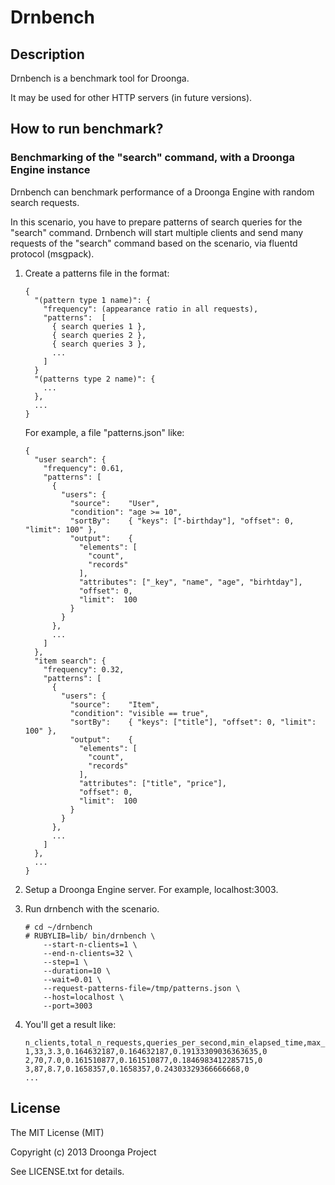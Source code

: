 # Drnbench

## Description

Drnbench is a benchmark tool for Droonga.

It may be used for other HTTP servers (in future versions).


## How to run benchmark?

### Benchmarking of the "search" command, with a Droonga Engine instance

Drnbench can benchmark performance of a Droonga Engine with random search requests.

In this scenario, you have to prepare patterns of search queries for the "search" command.
Drnbench will start multiple clients and send many requests of the "search" command based on the scenario, via fluentd protocol (msgpack).

 1. Create a patterns file in the format:
    
        {
          "(pattern type 1 name)": {
            "frequency": (appearance ratio in all requests),
            "patterns":  [
              { search queries 1 },
              { search queries 2 },
              { search queries 3 },
              ...
            ]
          }
          "(patterns type 2 name)": {
            ...
          },
          ...
        }
    
    For example, a file "patterns.json" like:
    
        {
          "user search": {
            "frequency": 0.61,
            "patterns": [
              {
                "users": {
                  "source":    "User",
                  "condition": "age >= 10",
                  "sortBy":    { "keys": ["-birthday"], "offset": 0, "limit": 100" },
                  "output":    {
                    "elements": [
                      "count",
                      "records"
                    ],
                    "attributes": ["_key", "name", "age", "birhtday"],
                    "offset": 0,
                    "limit":  100
                  }
                }
              },
              ...
            ]
          },
          "item search": {
            "frequency": 0.32,
            "patterns": [
              {
                "users": {
                  "source":    "Item",
                  "condition": "visible == true",
                  "sortBy":    { "keys": ["title"], "offset": 0, "limit": 100" },
                  "output":    {
                    "elements": [
                      "count",
                      "records"
                    ],
                    "attributes": ["title", "price"],
                    "offset": 0,
                    "limit":  100
                  }
                }
              },
              ...
            ]
          },
          ...
        }
    
 2. Setup a Droonga Engine server. For example, localhost:3003.
 3. Run drnbench with the scenario.
    
        # cd ~/drnbench
        # RUBYLIB=lib/ bin/drnbench \
            --start-n-clients=1 \
            --end-n-clients=32 \
            --step=1 \
            --duration=10 \
            --wait=0.01 \
            --request-patterns-file=/tmp/patterns.json \
            --host=localhost \
            --port=3003
    
 4. You'll get a result like:
    
        n_clients,total_n_requests,queries_per_second,min_elapsed_time,max_elapsed_time,average_elapsed_time,200
        1,33,3.3,0.164632187,0.164632187,0.19133309036363635,0
        2,70,7.0,0.161510877,0.161510877,0.1846983412285715,0
        3,87,8.7,0.1658357,0.1658357,0.24303329366666668,0
        ...

## License

The MIT License (MIT)

Copyright (c) 2013 Droonga Project

See LICENSE.txt for details.
